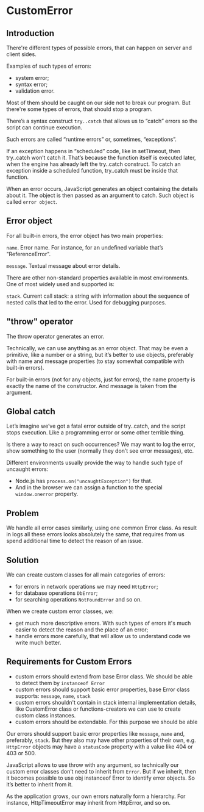 # CustomError

## Introduction
There're different types of possible errors, that can happen on server and client sides.

Examples of such types of errors:
- system error;
- syntax error;
- validation error.

Most of them should be caught on our side not to break our program. But there're some types of errors, that should stop a program.

There’s a syntax construct `try..catch` that allows us to “catch” errors so the script can continue execution.

Such errors are called “runtime errors” or, sometimes, “exceptions”.

If an exception happens in “scheduled” code, like in setTimeout, then try..catch won’t catch it. That’s because the function itself is executed later, when the engine has already left the try..catch construct. To catch an exception inside a scheduled function, try..catch must be inside that function.

When an error occurs, JavaScript generates an object containing the details about it. The object is then passed as an argument to catch. Such object is called `error object`.

## Error object

For all built-in errors, the error object has two main properties:

`name`. Error name. For instance, for an undefined variable that’s "ReferenceError".

`message`. Textual message about error details.

There are other non-standard properties available in most environments. One of most widely used and supported is:

`stack`. Current call stack: a string with information about the sequence of nested calls that led to the error. Used for debugging purposes.

## "throw" operator

The throw operator generates an error.

Technically, we can use anything as an error object. That may be even a primitive, like a number or a string, but it’s better to use objects, preferably with name and message properties (to stay somewhat compatible with built-in errors).

For built-in errors (not for any objects, just for errors), the name property is exactly the name of the constructor. And message is taken from the argument.

## Global catch

Let’s imagine we’ve got a fatal error outside of try..catch, and the script stops execution. Like a programming error or some other terrible thing.

Is there a way to react on such occurrences? We may want to log the error, show something to the user (normally they don’t see error messages), etc.

Different environments usually provide the way to handle such type of uncaught errors:

- Node.js has `process.on("uncaughtException")` for that.
- And in the browser we can assign a function to the special `window.onerror` property.

## Problem

We handle all error cases similarly, using one common Error class. As result in logs all these errors looks absolutely the same, that requires from us spend 
additional time to detect the reason of an issue.

## Solution

We can create custom classes for all main categories of errors:
- for errors in network operations we may need `HttpError`;
- for database operations `DbError`;
- for searching operations `NotFoundError` and so on.

When we create custom error classes, we:
- get much more descriptive errors. With such types of errors it's much easier to detect the reason and the place of an error;
- handle errors more carefully, that will allow us to understand code we write much better.

## Requirements for Custom Errors

- custom errors should extend from base Error class. We should be able to detect them by `instanceof Error`
- custom errors should support basic error properties, base Error class supports: `message`, `name`, `stack`
- custom errors shouldn't contain in stack internal implementation details, like CustomError class or functions-creators we can use to create custom class instances.
- custom errors should be extendable. For this purpose we should be able

Our errors should support basic error properties like `message`, `name` and, preferably, `stack`. But they also may have other properties of their own, e.g. `HttpError` objects may have a `statusCode` property with a value like 404 or 403 or 500.

JavaScript allows to use throw with any argument, so technically our custom error classes don’t need to inherit from `Error`. But if we inherit, then it becomes possible to use obj instanceof Error to identify error objects. So it’s better to inherit from it.

As the application grows, our own errors naturally form a hierarchy. For instance, HttpTimeoutError may inherit from HttpError, and so on.
